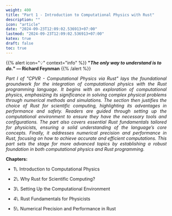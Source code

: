 ```yaml
---
weight: 400
title: "Part 1 - Introduction to Computational Physics with Rust"
description: ""
icon: "article"
date: "2024-09-23T12:09:02.536913+07:00"
lastmod: "2024-09-23T12:09:02.536913+07:00"
katex: true
draft: false
toc: true
---
```

{{% alert icon="💡" context="info" %}}
<strong>"<em>The only way to understand is to do.</em>" — Richard Feynman</strong>
{{% /alert %}}

<p style="text-align: justify;">
<em>Part I of "CPVR - Computational Physics via Rust" lays the foundational groundwork for the integration of computational physics with the Rust programming language. It begins with an exploration of computational physics, emphasizing its significance in solving complex physical problems through numerical methods and simulations. The section then justifies the choice of Rust for scientific computing, highlighting its advantages in performance and safety. Readers are guided through setting up the computational environment to ensure they have the necessary tools and configurations. The part also covers essential Rust fundamentals tailored for physicists, ensuring a solid understanding of the language’s core concepts. Finally, it addresses numerical precision and performance in Rust, focusing on how to achieve accurate and efficient computations. This part sets the stage for more advanced topics by establishing a robust foundation in both computational physics and Rust programming.</em>
</p>

<p style="text-align: justify;">
<strong>Chapters:</strong>
</p>

- <p style="text-align: justify;">1\. Introduction to Computational Physics</p>
- <p style="text-align: justify;">2\. Why Rust for Scientific Computing?</p>
- <p style="text-align: justify;">3\. Setting Up the Computational Environment</p>
- <p style="text-align: justify;">4\. Rust Fundamentals for Physicists</p>
- <p style="text-align: justify;">5\. Numerical Precision and Performance in Rust</p>